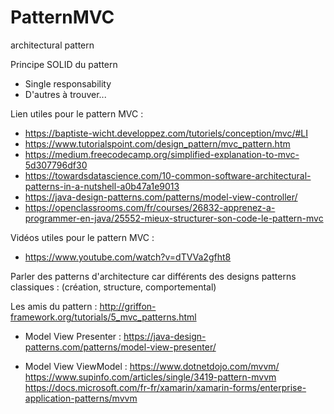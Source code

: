 # PatternMVC

architectural pattern

Principe SOLID du pattern
- Single responsability
- D'autres à trouver...

Lien utiles pour le pattern MVC :
- https://baptiste-wicht.developpez.com/tutoriels/conception/mvc/#LI
- https://www.tutorialspoint.com/design_pattern/mvc_pattern.htm
- https://medium.freecodecamp.org/simplified-explanation-to-mvc-5d307796df30
- https://towardsdatascience.com/10-common-software-architectural-patterns-in-a-nutshell-a0b47a1e9013
- https://java-design-patterns.com/patterns/model-view-controller/
- https://openclassrooms.com/fr/courses/26832-apprenez-a-programmer-en-java/25552-mieux-structurer-son-code-le-pattern-mvc

Vidéos utiles pour le pattern MVC :
- https://www.youtube.com/watch?v=dTVVa2gfht8

Parler des patterns d'architecture car différents des designs patterns classiques : (création, structure, comportemental)

Les amis du pattern : http://griffon-framework.org/tutorials/5_mvc_patterns.html
- Model View Presenter : 
https://java-design-patterns.com/patterns/model-view-presenter/

- Model View ViewModel :
https://www.dotnetdojo.com/mvvm/
https://www.supinfo.com/articles/single/3419-pattern-mvvm
https://docs.microsoft.com/fr-fr/xamarin/xamarin-forms/enterprise-application-patterns/mvvm